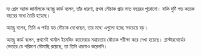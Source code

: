 দ্য প্রেস অ্যান্ড জার্নালকে অ্যান্ড্রু কার্ড বলেন, তাঁর ধারণা, প্রথম মৌচাক প্রায় সাত বছরের পুরোনো। বাকি দুটি গত কয়েক বছরের মধ্যে তৈরি হয়েছে।

অ্যান্ড্রু বলেন, তিনি এ পর্যন্ত যত মৌচাক দেখেছেন, তার মধ্যে এগুলো হচ্ছে সবচেয়ে বড়।

অ্যান্ড্রু কার্ড বলেন, প্রথমেই থার্মাল ইমেজিং ক্যামেরার সহায়তায় মৌচাক পরীক্ষা করে দেখা হয়েছে। প্লাস্টারবোর্ডের ভেতরে যে পরিমাণ মৌমাছি রয়েছে, তা তিনি ধারণাও করেননি।
